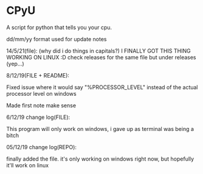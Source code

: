 # CPyU
A script for python that tells you your cpu.

dd/mm/yy format used for update notes

14/5/21(file):
(why did i do things in capitals?)
I FINALLY GOT THIS THING WORKING ON LINUX :D
check releases for the same file but under releases (yep...)

8/12/19(FILE + README):

Fixed issue where it would say "%PROCESSOR_LEVEL" instead of the actual processor level on windows

Made first note make sense

6/12/19 change log(FILE):

This program will only work on windows, i gave up as terminal was being a bitch

05/12/19 change log(REPO):

finally added the file. it's only working on windows right now, but hopefully it'll work on linux
